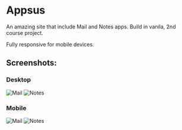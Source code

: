 # Appsus
An amazing site that include Mail and Notes apps.
Build in vanila, 2nd course project.

Fully responsive for mobile devices.

## Screenshots:
### Desktop
![Mail](https://i.postimg.cc/90hv12nW/Appsus.png)
![Notes](https://i.postimg.cc/mDMvQkVX/Appsus-1.png)

### Mobile
![Mail](https://i.postimg.cc/MGc2pdB8/Appsus-2.png)
![Notes](https://i.postimg.cc/5N1VSBhw/Appsus-3.png)
